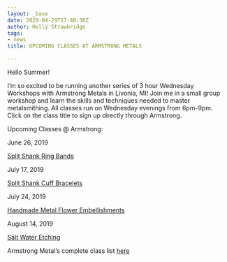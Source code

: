 ```yaml
---
layout: _base
date: 2020-04-29T17:48:30Z
author: Holly Strawbridge
tags:
- news
title: UPCOMING CLASSES AT ARMSTRONG METALS

---
```

Hello Summer!

I’m so excited to be running another series of 3 hour Wednesday Workshops with Armstrong Metals in Livonia, MI! Join me in a small group workshop and learn the skills and techniques needed to master metalsmithing. All classes run on Wednesday evenings from 6pm-9pm. Click on the class title to sign up directly through Armstrong.

Upcoming Classes @ Armstrong:

June 26, 2019

[Split Shank Ring Bands](http://armstrongtoolsupply.com/basic-metalsmithing-with-chloe-lewis-saturday-june-29-10-a.m.-1-p.m.-clone.html)

July 17, 2019

[Split Shank Cuff Bracelets](http://armstrongtoolsupply.com/split-shank-rings-with-holly-strawbridge-wednesday-june-26-6-9-p.m.-clone.html)

July 24, 2019

[Handmade Metal Flower Embellishments](http://armstrongtoolsupply.com/split-shank-cuff-with-holly-strawbridge-wednesday-july-17-6-9-p.m.-clone.html)

August 14, 2019

[Salt Water Etching](http://armstrongtoolsupply.com/saltwater-etching-with-mary-kernahan.html)

Armstrong Metal’s complete class list [here](http://armstrongtoolsupply.com/jewelry-making-classes/)